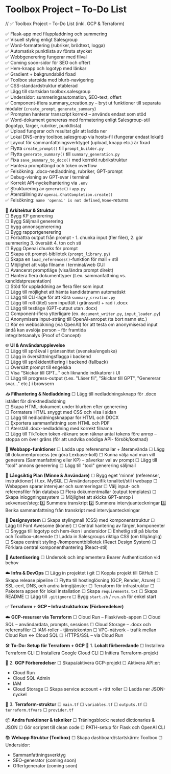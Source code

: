 # Toolbox Project – To-Do List

// ✅ Toolbox Project – To-Do List (inkl. GCP & Terraform)

✅ Flask-app med filuppladdning och summering  
✅ Visuell styling enligt Salesgroup  
✅ Word-formattering (rubriker, brödtext, logga)  
✅ Automatisk punktlista av första stycket  
✅ Webbgenerering fungerar med filval  
✅ Coming soon-sidor för SEO och offert  
✅ Hem-knapp och logotyp med länkar  
✅ Gradient + bakgrundsbild fixad  
✅ Toolbox startsida med blurb-navigering  
✅ CSS-standardstruktur etablerad  
✅ Lägg till startsidan toolbox.salesgroup  
✅ Undersidor: summeringsautomation, SEO-text, offert  
✅ Component-ifiera summary_creation.py – bryt ut funktioner till separata moduler (`create_prompt`, `generate_summary`)  
✅ Prompten hanterar transcript korrekt – används endast som stöd  
✅ Word-dokument genereras med formatering enligt Salesgroup-stil (logotyp, färger, rubriker, punktlista)  
✅ Upload fungerar och resultat går att ladda ner  
✅ Lokal DNS-entry toolbox.salesgroup via hosts-fil (fungerar endast lokalt)  
✅ Layout för sammanfattningsverktyget (upload, knapp etc.) är fixad  
✅ Flytta `create_prompt()` till `prompt_builder.py`  
✅ Flytta `generate_summary()` till `summary_generation.py`  
✅ Fixa `save_summary_to_docx()` med korrekt rubrikstruktur  
✅ Hantera promptlängd och token overflow  
✅ Felsökning: .docx-nedladdning, rubriker, GPT-prompt  
✅ Debug-visning av GPT-svar i terminal  
✅ Korrekt API-nyckelhantering via `.env`  
✅ Strukturering av `generate()` i `app.py`  
✅ Återställning av `openai.ChatCompletion.create()`  
✅ Felsökning: `name 'openai' is not defined`, `None`-returns  
  
🧠 **Arkitektur & Struktur**  
☐ Bygg KP generering  
☐ Bygg Säljmail generering  
☐ bygg annonsgenerering  
☐ Bygg rapportgenerering  
☐ Förbättra output från prompt - 1. chunka input (fler filer), 2. gör summering 3. översätt 4. ton och sti  
☐ Bygg Openai chunks för prompt  
☐ Skapa ett prompt-bibliotek (`prompt_library.py`)  
☐ Skapa en `load_references()`-funktion för mall + stil  
☐ Möjlighet att välja filnamn i terminal/web GUI  
☐ Avancerat promptläge (visa/ändra prompt direkt)  
☐ Hantera flera dokumenttyper (t.ex. sammanfattning vs. kandidatpresentation)  
☐ Stöd för uppladdning av flera filer som input  
☐ Lägg till möjlighet att hämta kandidatnamn automatiskt  
☐ Lägg till CLI-läge för att köra `summary_creation.py`  
☐ Lägg till roll (titel) som inputfält i gränssnitt + rad i .docx  
☐ Lägg till testläge (GPT-output utan .docx)  
☐ Component-ifiera ytterligare (ex. `document_writer.py`, `input_loader.py`)  
☐ Anonymisera input-sträng till OpenAI-anropet (ta bort namn etc.)  
☐ Kör en webbsökning (via OpenAI) för att testa om anonymiserad input ändå kan avslöja person – för framtida  
 integritetsanalys (Proof of Concept)  
  
🌐 **UI & Användarupplevelse**  
☐ Lägg till språkval i gränssnittet (svenska/engelska)  
☐ Lägg in översättningsflagga i backend  
☐ Lägg till språkidentifiering i backend (fallback)  
☐ Översätt prompt till engelska  
☐ Visa “Skickar till GPT...” och liknande indikatorer i UI  
☐ Lägg till progress-output (t.ex. "Läser fil", "Skickar till GPT", "Genererar svar..." etc.) i browsern  

📥 **Filhantering & Nedladdning**
☐ Lägg till nedladdningsknapp för .docx istället för direktnedladdning  
☐ Skapa HTML-dokument under blurben efter generering  
☐ Formatera HTML snyggt med CSS och visa i sidan  
☐ Lägg till nedladdningsknappar för HTML och DOCX  
☐ Exportera sammanfattning som HTML och PDF  
☐ Återställ .docx-nedladdning med korrekt filnamn  
☐ Lägg till TikToken token-räknare som räknar antal tokens före anrop – stoppa om över gräns (för att undvika onödiga API- 
försök/kostnad)  

🧰 **Webbapp-funktioner**
☐ Ladda upp referensmallar + återanvända
☐ Lägg till dokumentprocess (ex göra Lexbase-koll)
☐ Kunna välja vad man vill generera (Sammanfattning eller KP) – påverkar val av prompt
☐ Lägg till "tool" annons generering
☐ Lägg till "tool" generering säljmail

💾 **Långsiktig Plan (Minne & Användare)**
☐ Bygg eget 'minne' (referenser, instruktioner) i t.ex. MySQL
☐ Användarspecifik tonalitet/stil i webapp
☐ Webappen sparar intervjuer och summeringar
☐ Välj input- och referensfiler från databas
☐ Flera dokumentmallar (output templates)
☐ Skapa inloggningssystem
☐ Möjlighet att skicka GPT-anrop i sekvenser/steg:
1️⃣ Summera transkript
2️⃣ Summera intervjuanteckningar
3️⃣ Berika sammanfattning från transkript med intervjuanteckningar

🎨 **Designsystem**
☐ Skapa stylingmall (CSS) med komponentstruktur
☐ Lägg till Font Awesome (ikoner)
☐ Central hantering av färger, komponenter
☐ Snygga till logotyp och hem-ikon i undersidor
☐ Enhetlig stil på blurbs och Toolbox-utseende
☐ Ladda in Salesgroups riktiga CSS (om tillgänglig)
☐ Skapa centralt styling-/komponentbibliotek (React Design System)
☐ Förklara central komponenthantering (React-stil)

🔐 **Autentisering**
☐ Undersök och implementera Bearer Authentication vid behov

☁️ **Infra & DevOps**
☐ Lägg in projektet i git
☐ Koppla projekt till GitHub
☐ Skapa release pipeline
☐ Flytta till hostinglösning (GCP, Render, Azure)
☐ SSL-cert, DNS, och andra kringtjänster
☐ Terraform för infrastruktur
☐ Paketera appen för lokal installation
☐ Skapa `requirements.txt`
☐ Skapa README
☐ Lägg till `.gitignore`
☐ Bygg `start.sh` / `run.sh` för enkel start

✅ **Terraform + GCP – Infrastrukturkrav (Förberedelser)**

☁️ **GCP-resurser via Terraform**
☐ Cloud Run – Flask/web-appen
☐ Cloud SQL – användardata, prompts, sessions
☐ Cloud Storage – .docx och referensfiler
☐ IAM-roller – tjänstekonton
☐ VPC-nätverk – trafik mellan Cloud Run ↔ Cloud SQL
☐ HTTPS/SSL – via Cloud Run

🛠️ **To-Do: Setup för Terraform + GCP**
📌 1. **Lokalt förberedande**
☐ Installera Terraform CLI
☐ Installera Google Cloud CLI
☐ Initiera Terraform-projekt

🔐 2. **GCP Förberedelser**
☐ Skapa/aktivera GCP-projekt
☐ Aktivera API:er:
- Cloud Run
- Cloud SQL Admin
- IAM
- Cloud Storage
☐ Skapa service account + rätt roller
☐ Ladda ner JSON-nyckel

📁 3. **Terraform-struktur**
☐ `main.tf`
☐ `variables.tf`
☐ `outputs.tf`
☐ `terraform.tfvars`
☐ `provider.tf`

📦 **Andra funktioner & tekniker**
☐ Träningsblock: nested dictionaries & JSON
☐ Gör scriptet till clean code
☐ PATH-setup för Flask och OpenAI CLI

📚 **Webapp Struktur (Toolbox)**
☐ Skapa dashboard/startskärm: Toolbox
☐ Undersidor:
- Sammanfattningsverktyg
- SEO-generator (coming soon)
- Offertgenerator (coming soon)
